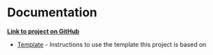 # Documentation

**[Link to project on GitHub](https://github.com/CHANGEME_USER/CHANGEME_NAME)**

- [Template](TEMPLATE.md) - Instructions to use the template this project is
  based on
